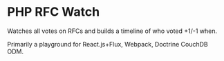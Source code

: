 # PHP RFC Watch

Watches all votes on RFCs and builds a timeline of who voted +1/-1 when.

Primarily a playground for React.js+Flux, Webpack, Doctrine CouchDB ODM.
